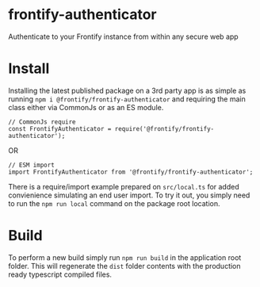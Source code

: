 # frontify-authenticator
Authenticate to your Frontify instance from within any secure web app

# Install

Installing the latest published package on a 3rd party app is as simple as running `npm i @frontify/frontify-authenticator` and requiring the main class either via CommonJs or as an ES module.

```
// CommonJs require
const FrontifyAuthenticator = require('@frontify/frontify-authenticator');
```
OR
```
// ESM import
import FrontifyAuthenticator from '@frontify/frontify-authenticator';
```

There is a require/import example prepared on `src/local.ts` for added convienience simulating an end user import. To try it out, you simply need to run the `npm run local` command on the package root location.

# Build
To perform a new build simply run `npm run build` in the application root folder. This will regenerate the `dist` folder contents with the production ready typescript compiled files.
